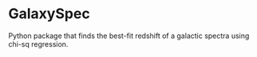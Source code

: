 # GalaxySpec

Python package that finds the best-fit redshift of a galactic spectra using chi-sq regression. 
